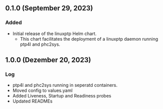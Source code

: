 ## 0.1.0 (September 29, 2023)
### Added
- Initial release of the linuxptp Helm chart.
  - This chart facilitates the deployment of a linuxptp daemon running ptp4l and phc2sys.

## 1.0.0 (Dezember 20, 2023)
### Log
- ptp4l and phc2sys running in seperatd containers.
- Moved config to values.yaml
- Added Liveness, Startup and Readiness probes
- Updated READMEs
